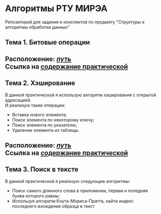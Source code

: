 # Алгоритмы РТУ МИРЭА
Репозиторий для задания и конспектов по предмету "Структуры и алгоритмы обработки данных"
## Тема 1. Битовые операции
Расположение: <i>[путь](week1/practice1)</i>\
Ссылка на [содержание практической](https://online-edu.mirea.ru/mod/assign/view.php?id=120139)
---
## Тема 2. Хэширование
В данной практической я использую алгоритм хэширования с открытой адресацией.\
И реализую такие операции:
- Вставка нового элемента;
- Поиск элемента по некоторому ключу;
- Поиск элемента по указателю;
- Удаление элемента из таблицы.

Расположение: <i>[путь](week2/practice2)</i>\
Ссылка на [содержание практической](https://online-edu.mirea.ru/mod/assign/view.php?id=120138)
---
## Тема 3. Поиск в тексте
В данной практической я реализую следующие алгоритмы:
- Поиск самого длинного слова в приложении, первая и поледняя буква которого равны;
- Используя алгоритм Кнута-Мориса-Пратта, найти индекс последнего вхождения образца в текст
